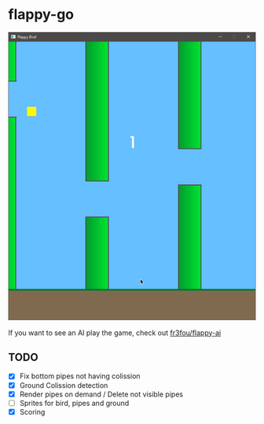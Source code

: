 # flappy-go

![screenshot](./screenshot.png)

If you want to see an AI play the game, check out [fr3fou/flappy-ai](https://github.com/fr3fou/flappy-ai)

## TODO

- [x] Fix bottom pipes not having colission
- [x] Ground Colission detection
- [x] Render pipes on demand / Delete not visible pipes
- [ ] Sprites for bird, pipes and ground
- [x] Scoring

